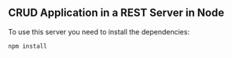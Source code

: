 ## CRUD Application in a REST Server in Node


To use this server you need to install the dependencies:

```
npm install
```

